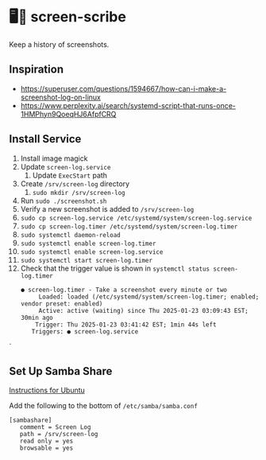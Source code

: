 # 🖥️📜 screen-scribe

Keep a history of screenshots.

## Inspiration

- https://superuser.com/questions/1594667/how-can-i-make-a-screenshot-log-on-linux
- https://www.perplexity.ai/search/systemd-script-that-runs-once-1HMPhyn9QoeqHJ6AfpfCRQ

## Install Service
1. Install image magick
1. Update `screen-log.service`
   1. Update `ExecStart` path
2. Create `/srv/screen-log` directory
   1. `sudo mkdir /srv/screen-log`
4. Run `sudo ./screenshot.sh`
5. Verify a new screenshot is added to `/srv/screen-log`
6. `sudo cp screen-log.service /etc/systemd/system/screen-log.service`
7. `sudo cp screen-log.timer /etc/systemd/system/screen-log.timer`
8. `sudo systemctl daemon-reload`
9. `sudo systemctl enable screen-log.timer`
10. `sudo systemctl enable screen-log.service`
11. `sudo systemctl start screen-log.timer`
12. Check that the trigger value is shown in `systemctl status screen-log.timer`
    ```
    ● screen-log.timer - Take a screenshot every minute or two
         Loaded: loaded (/etc/systemd/system/screen-log.timer; enabled; vendor preset: enabled)
         Active: active (waiting) since Thu 2025-01-23 03:09:43 EST; 30min ago
        Trigger: Thu 2025-01-23 03:41:42 EST; 1min 44s left
       Triggers: ● screen-log.service
    ```
   `

## Set Up Samba Share

[Instructions for Ubuntu](https://ubuntu.com/tutorials/install-and-configure-samba#1-overview)


Add the following to the bottom of `/etc/samba/samba.conf`
```
[sambashare]
   comment = Screen Log
   path = /srv/screen-log
   read only = yes
   browsable = yes
```
